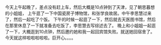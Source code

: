 今天上午起晚了，差点没有赶上车，然后大概是10点钟到了天津，见了朝思暮想的小姐姐，
上午逛了一下中国瓷房子博物馆，和张学良故居。中午李思慧过来了，然后一起吃了个饭。
下午的时候一起逛了一下，然后就去天医图书馆，然后在那里休息了一下就准备去吃饭了，李思慧去写综述去了。
晚上和小姐姐一起逛了一下，大概逛到10点钟，然后邀约她和我一起回宾馆失败。就送她回宿舍了。今天就这样啦啦啦啦啦。巨开心。。。。
